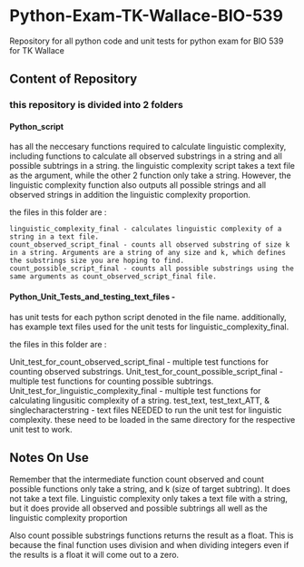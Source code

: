# Python-Exam-TK-Wallace-BIO-539
Repository for all python code and unit tests for python exam for BIO 539 for TK Wallace

## Content of Repository
### this repository is divided into 2 folders

#### Python_script 
has all the neccesary functions required to calculate linguistic complexity, including functions to calculate all observed substrings in a string and all possible subtrings in a string. the linguistic complexity script takes a text file as the argument, while the other 2 function only take a string. However, the linguistic complexity function also outputs all possible strings and all observed strings in addition the linguistic complexity proportion.

  the files in this folder are :
  
    linguistic_complexity_final - calculates linguistic complexity of a string in a text file.
    count_observed_script_final - counts all observed substring of size k in a string. Arguments are a string of any size and k, which defines the substrings size you are hoping to find.
    count_possible_script_final - counts all possible substrings using the same arguments as count_observed_script_final file.

#### Python_Unit_Tests_and_testing_text_files -
has unit tests for each python script denoted in the file name. additionally, has example text files used for the unit tests for linguistic_complexity_final.

  the files in this folder are :
  
   Unit_test_for_count_observed_script_final - multiple test functions for counting observed substrings.
   Unit_test_for_count_possible_script_final - multiple test functions for counting possible subtrings.
   Unit_test_for_linguistic_complexity_final - multiple test functions for calculating lingusitic complexity of a string.
   test_text, test_text_ATT, & singlecharacterstring - text files NEEDED to run the unit test for linguistic complexity. these need to be loaded in the same directory for the respective unit test to work.
   
## Notes On Use

Remember that the intermediate function count observed and count possible functions only take a string, and k (size of target subtring). It does not take a text file. Linguistic complexity only takes a text file with a string, but it does provide all observed and possible subtrings all well as the linguistic complexity proportion

Also count possible substrings functions returns the result as a float. This is because the final function uses division and when dividing integers even if the results is a float it will come out to a zero.


